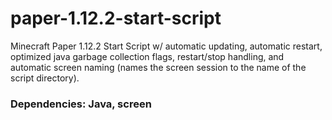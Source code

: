 # paper-1.12.2-start-script
Minecraft Paper 1.12.2 Start Script w/ automatic updating, automatic restart, optimized java garbage collection flags, restart/stop handling, and automatic screen naming (names the screen session to the name of the script directory).


### Dependencies: Java, screen
